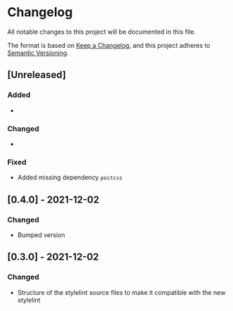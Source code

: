 # Changelog

All notable changes to this project will be documented in this file.

The format is based on [Keep a Changelog](https://keepachangelog.com/en/1.0.0/),
and this project adheres to [Semantic Versioning](https://semver.org/spec/v2.0.0.html).

## [Unreleased]

### Added

*

### Changed

*

### Fixed

* Added missing dependency `postcss`

## [0.4.0] - 2021-12-02

### Changed

* Bumped version

## [0.3.0] - 2021-12-02

### Changed

* Structure of the stylelint source files to make it compatible with the new stylelint
